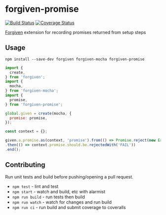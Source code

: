 # forgiven-promise

[![Build Status](https://travis-ci.org/pghalliday/forgiven-promise.svg?branch=master)](https://travis-ci.org/pghalliday/forgiven-promise)
[![Coverage Status](https://coveralls.io/repos/github/pghalliday/forgiven-promise/badge.svg?branch=master)](https://coveralls.io/github/pghalliday/forgiven-promise?branch=master)

[Forgiven](https://github.com/pghalliday/forgiven) extension for recording promises returned from setup steps 

## Usage

```shell
npm install --save-dev forgiven forgiven-mocha forgiven-promise
```

```javascript
import {
  create,
} from 'forgiven';
import {
  mocha,
} from 'forgiven-mocha';
import {
  promise,
} from 'forgiven-promise';

global.given = create(mocha, {
  promise: promise,
});

const context = {};

given.a.promise.as(context, 'promise').from(() => Promise.reject(new Error('FAIL')))
.then(() => context.promise.should.be.rejectedWith('FAIL'))
.end();
```

## Contributing

Run unit tests and build before pushing/opening a pull request.

- `npm test` - lint and test
- `npm start` - watch and build, etc with alarmist
- `npm run build` - run tests then build
- `npm run watch` - watch for changes and run build
- `npm run ci` - run build and submit coverage to coveralls

